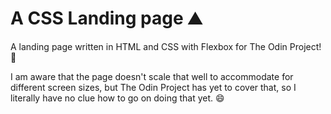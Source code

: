 # A CSS Landing page ⛰️
A landing page written in HTML and CSS with Flexbox for The Odin Project! 🤘

I am aware that the page doesn't scale that well to accommodate for different screen sizes, but The Odin Project has yet to cover that, so I literally have no clue how to go on doing that yet. 😄